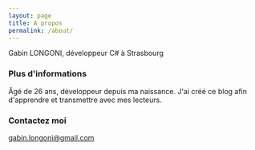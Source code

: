 ```yaml
---
layout: page
title: A propos
permalink: /about/
---
```


Gabin LONGONI, développeur C# à Strasbourg

### Plus d'informations

Âgé de 26 ans, développeur depuis ma naissance. J'ai créé ce blog afin d'apprendre et transmettre avec mes lecteurs.

### Contactez moi

[gabin.longoni@gmail.com](mailto:gabin.longoni@gmail.com)
